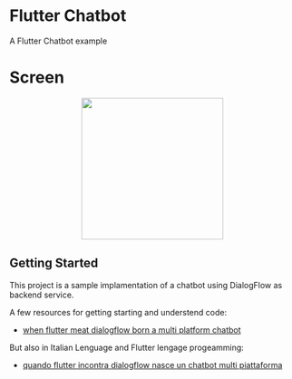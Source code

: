 # Flutter Chatbot

A Flutter Chatbot example

# Screen

<div align="center">
    <img src="/Images/screen1.png" width="250px"</img> 
</div>

## Getting Started

This project is a sample implamentation of a chatbot using DialogFlow as backend service.

A few resources for getting starting and understend code:

- [when flutter meat dialogflow born a multi platform chatbot](https://blog.luciosoft.it/coding/when_flutter_meat_dialogflow_born_a_multi_platform_chatbot/)

But also in Italian Lenguage and Flutter lengage progeamming:
- [quando flutter incontra dialogflow nasce un chatbot multi piattaforma](https://blog.luciosoft.it/coding/quando_flutter_incontra_dialogflow_nasce_un_chatbot_multi_piattaforma/)
